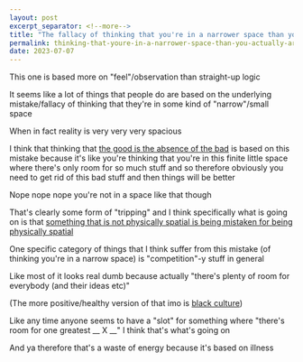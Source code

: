 ```yaml
---
layout: post
excerpt_separator: <!--more-->
title: "The fallacy of thinking that you're in a narrower space than you actually are"
permalink: thinking-that-youre-in-a-narrower-space-than-you-actually-are/
date: 2023-07-07
---
```


This one is based more on "feel"/observation than straight-up logic

It seems like a lot of things that people do are based on the underlying mistake/fallacy
of thinking that they're in some kind of "narrow"/small space

When in fact reality is very very very spacious

I think that thinking that [the good is the absence of the bad](/the-good-is-not-the-absence-of-the-bad)
is based on this mistake because it's like you're thinking that you're
in this finite little space where there's only room for so much stuff
and so therefore obviously you need to get rid of this bad stuff and then
things will be better

Nope nope nope you're not in a space like that though

That's clearly some form of "tripping" and I think specifically what is going
on is that [something that is not physically spatial is being mistaken for being physically spatial](/physically-spatial-mistake)

One specific category of things that I think suffer from this mistake (of thinking you're
in a narrow space) is "competition"-y stuff in general

Like most of it looks real dumb because actually "there's plenty of room for everybody (and their ideas etc)"

(The more positive/healthy version of that imo is [black culture](/black-culture-coexistence))

Like any time anyone seems to have a "slot" for something where "there's room for one greatest __ X __" I think
that's what's going on

And ya therefore that's a waste of energy because it's based on illness
